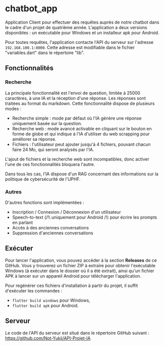 # chatbot_app

Application Client pour effectuer des requêtes auprès de notre chatbot dans le cadre d'un projet de quatrième année.
L'application a deux versions disponibles : un exécutable pour Windows et un installeur apk pour Android.

Pour toutes requêtes, l'application contacte l'API du serveur sur l'adresse ```192.168.100.1:8000```. 
Cette adresse est modifiable dans le fichier "variables.dart" dans le répertoire "lib".

## Fonctionnalités
### Recherche
La principale fonctionnalité est l'envoi de question, limitée à 25000 caractères, à une IA et la réception d'une réponse.
Les réponses sont traitées au format du markdown.
Cette fonctionnalité dispose de plusieurs modes :
- Recherche simple : mode par défaut où l'IA génère une réponse uniquement basée sur la question.
- Recherche web : mode avancé activable en cliquant sur le bouton en forme de globe et qui indique à l'IA d'utiliser du web scrapping pour améliorer sa réponse.
- Fichiers : l'utilisateur peut ajouter jusqu'à 4 fichiers, pouvant chacun faire 24 Mo, qui seront analysés par l'IA.

L'ajout de fichiers et la recherche web sont incompatibles, donc activer l'une de ces fonctionnalités bloquera l'autre.

Dans tous les cas, l'IA dispose d'un RAG concernant des informations sur la politique de cybersécurité de l'UPHF.

### Autres

D'autres fonctions sont implémentées :
- Inscription / Connexion / Déconnexion d'un utilisateur
- Speech-to-text (/!\ uniquement pour Android /!\) pour écrire les prompts en parlant
- Accès à des anciennes conversations
- Suppression d'anciennes conversations

## Exécuter
Pour lancer l'application, vous pouvez accéder à la section **Releases** de ce GitHub. Vous y trouverez un fichier ZIP à extraire pour obtenir l'exécutable Windows (à exécuter dans le dossier où il a été extrait), ainsi qu'un fichier APK à lancer sur un appareil Android pour télécharger l'application.

Pour regénérer ces fichiers d'installation à partir du projet, il suffit d'exécuter les commandes :
- ```flutter build windows``` pour Windows,
- ```flutter build apk``` pour Android.

## Serveur

Le code de l'API du serveur est situé dans le répertoire GitHub suivant :
https://github.com/Not-Yukii/API-Projet-IA
